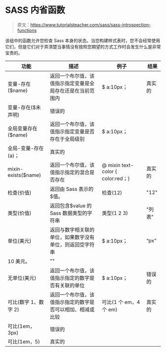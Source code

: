 # SASS 内省函数

> 原文：<https://www.tutorialsteacher.com/sass/sass-introspection-functions>

该组中的函数允许您检查 Sass 本身的状态。当您构建样式表时，您不会经常使用它们，但是它们对于弄清楚当事情没有按照您期望的方式工作时会发生什么是非常宝贵的。

| 功能 | 描述 | 例子 | 结果 |
| --- | --- | --- | --- |
| 变量-存在($name) | 返回一个布尔值，该值指示指定变量是全局存在还是在当前范围内 | $ a:10px； | 真实的 |
| 变量-存在($未声明) | 错误的 |
| 全局变量存在($name) | 返回一个布尔值，该值指示指定变量是否存在于全局级别 | $ a:10px；
全局-变量-存在(a)； | 真实的 |
| mixin-exists($name) | 返回一个布尔值，该值指示指定的混合是否存在 | @ mixin text-color { color:red；} | 真实的 |
| 检查(价值) | 返回由 Sass 表示的$值。 | 检查(12) | "12" |
| 类型(价值) | 返回包含$value 的 Sass 数据类型的字符串 | 类型(1 2 3) | "列表" |
| 单位(美元) | 返回与数字相关联的单位，如果数字没有单位，则返回空字符串 | $ a:10px； | “px” |
| 10 美元。 | "" |
| 无单位(美元) | 返回一个布尔值，该值指示指定的数字是否有关联的单位 | $ a:10px； | 错误的 |
| 可比(数字 1、数字 2) | 返回一个布尔值，该值指示指定的数字是否可以相加、相减或比较 | 可比(1 个 em，4 个 em) | 真实的 |
| 可比(1em，3px) | 错误的 |
| 可比(1em，5) | 真实的 |